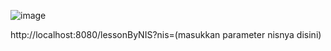 ![image](https://github.com/siftiyan/mentoring-golang/assets/158864815/25a2a86c-3c97-41dd-9dbe-cc937af63107)

http://localhost:8080/lessonByNIS?nis=(masukkan parameter nisnya disini)
